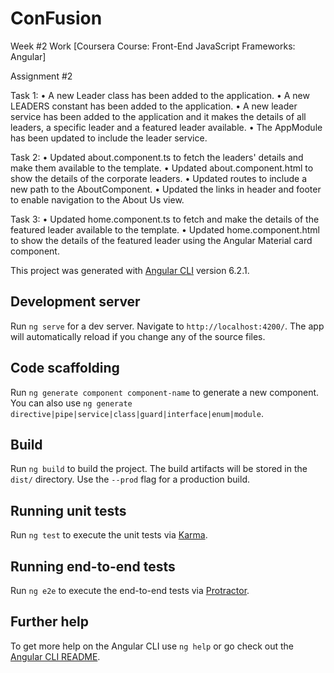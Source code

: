 # ConFusion

Week #2 Work [Coursera Course: Front-End JavaScript Frameworks: Angular]

Assignment #2

Task 1:
•	A new Leader class has been added to the application.
•	A new LEADERS constant has been added to the application.
•	A new leader service has been added to the application and it makes the details of all leaders, a specific leader and a featured leader available.
•	The AppModule has been updated to include the leader service.

Task 2:
•	Updated about.component.ts to fetch the leaders' details and make them available to the template.
•	Updated about.component.html to show the details of the corporate leaders.
•	Updated routes to include a new path to the AboutComponent.
•	Updated the links in header and footer to enable navigation to the About Us view.

Task 3:
•	Updated home.component.ts to fetch and make the details of the featured leader available to the template.
•	Updated home.component.html to show the details of the featured leader using the Angular Material card component.


This project was generated with [Angular CLI](https://github.com/angular/angular-cli) version 6.2.1.

## Development server

Run `ng serve` for a dev server. Navigate to `http://localhost:4200/`. The app will automatically reload if you change any of the source files.

## Code scaffolding

Run `ng generate component component-name` to generate a new component. You can also use `ng generate directive|pipe|service|class|guard|interface|enum|module`.

## Build

Run `ng build` to build the project. The build artifacts will be stored in the `dist/` directory. Use the `--prod` flag for a production build.

## Running unit tests

Run `ng test` to execute the unit tests via [Karma](https://karma-runner.github.io).

## Running end-to-end tests

Run `ng e2e` to execute the end-to-end tests via [Protractor](http://www.protractortest.org/).

## Further help

To get more help on the Angular CLI use `ng help` or go check out the [Angular CLI README](https://github.com/angular/angular-cli/blob/master/README.md).
